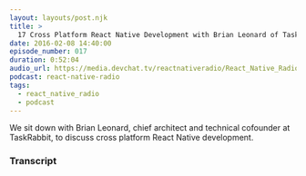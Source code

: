 ```yaml
---
layout: layouts/post.njk
title: >
  17 Cross Platform React Native Development with Brian Leonard of TaskRabbit
date: 2016-02-08 14:40:00
episode_number: 017
duration: 0:52:04
audio_url: https://media.devchat.tv/reactnativeradio/React_Native_Radio_Episode_17.mp3
podcast: react-native-radio
tags:
  - react_native_radio
  - podcast
---
```


We sit down with Brian Leonard, chief architect and technical cofounder at TaskRabbit, to discuss cross platform React Native development.

### Transcript
